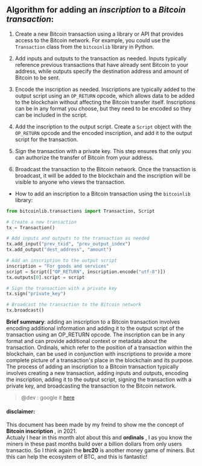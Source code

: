 ## Algorithm for adding an *inscription* to a *Bitcoin transaction*:

1. Create a new Bitcoin transaction using a library or API that provides access to the Bitcoin network. For example, you could use the `Transaction` class from the `bitcoinlib` library in Python.

2. Add inputs and outputs to the transaction as needed. Inputs typically reference previous transactions that have already sent Bitcoin to your address, while outputs specify the destination address and amount of Bitcoin to be sent.

3. Encode the inscription as needed. Inscriptions are typically added to the output script using an `OP_RETURN` opcode, which allows data to be added to the blockchain without affecting the Bitcoin transfer itself. Inscriptions can be in any format you choose, but they need to be encoded so they can be included in the script.

4. Add the inscription to the output script. Create a `Script` object with the `OP_RETURN` opcode and the encoded inscription, and add it to the output script for the transaction.

5. Sign the transaction with a private key. This step ensures that only you can authorize the transfer of Bitcoin from your address.

6. Broadcast the transaction to the Bitcoin network. Once the transaction is broadcast, it will be added to the blockchain and the inscription will be visible to anyone who views the transaction.

- How to add an inscription to a Bitcoin transaction using the `bitcoinlib` library:

```py
from bitcoinlib.transactions import Transaction, Script

# Create a new transaction
tx = Transaction()

# Add inputs and outputs to the transaction as needed
tx.add_input("prev_txid", "prev_output_index")
tx.add_output("dest_address", "amount")

# Add an inscription to the output script
inscription = "For goods and services"
script = Script(["OP_RETURN", inscription.encode("utf-8")])
tx.outputs[0].script = script

# Sign the transaction with a private key
tx.sign("private_key")

# Broadcast the transaction to the Bitcoin network
tx.broadcast()
```

**Brief summary**: adding an inscription to a Bitcoin transaction involves encoding additional information and adding it to the output script of the transaction using an OP_RETURN opcode. The inscription can be in any format and can provide additional context or metadata about the transaction. Ordinals, which refer to the position of a transaction within the blockchain, can be used in conjunction with inscriptions to provide a more complete picture of a transaction's place in the blockchain and its purpose. The process of adding an inscription to a Bitcoin transaction typically involves creating a new transaction, adding inputs and outputs, encoding the inscription, adding it to the output script, signing the transaction with a private key, and broadcasting the transaction to the Bitcoin network.

> @dev : google it [here](https://www.google.com/search?q=tell+more+about+ordinals+and+inscriptions%2C+by+example+code&rlz=1C1GCEA_enGB904GB904&ei=o1yIZKe0L5yrxc8PvJOEsAg&ved=0ahUKEwjnkci8m8D_AhWcVfEDHbwJAYYQ4dUDCA8&uact=5&oq=tell+more+about+ordinals+and+inscriptions%2C+by+example+code&gs_lcp=Cgxnd3Mtd2l6LXNlcnAQAzIICCEQoAEQwwQyCAghEKABEMMEOgoIABBHENYEELADOgoIIRCgARDDBBAKSgQIQRgAUM4IWLpzYIp6aAJwAXgAgAGBBogB3xGSAQM2LTOYAQCgAQHAAQHIAQg&sclient=gws-wiz-serp)

#### disclaimer:
This document has been made by my freind to show me the concept of **Bitcoin inscription** , in 2021.\
Actualy I hear in this month alot about this and **ordinals** , 
I as you know the miners in these past months build over a billion dollars from only users transactio. 
So I think again the **brc20** is another money game of miners. 
But this can help the ecosystem of BTC, and this is fantastic!
